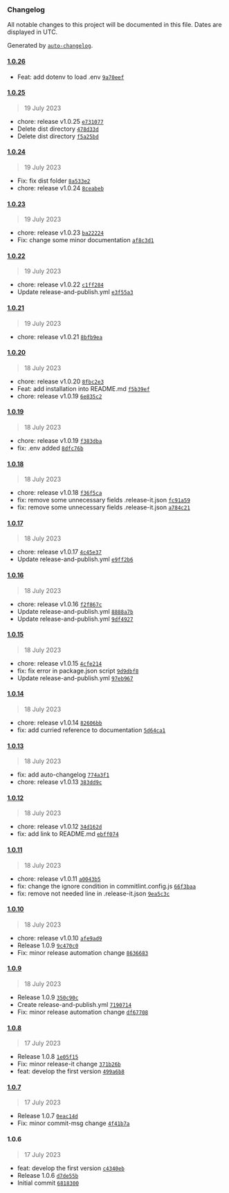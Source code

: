 ### Changelog

All notable changes to this project will be documented in this file. Dates are displayed in UTC.

Generated by [`auto-changelog`](https://github.com/CookPete/auto-changelog).

#### [1.0.26](https://github.com/pernilsalat/data-transformations/compare/1.0.25...1.0.26)

- Feat: add dotenv to load .env [`9a70eef`](https://github.com/pernilsalat/data-transformations/commit/9a70eef1e99849cc370c31f7ee929c3df8badba9)

#### [1.0.25](https://github.com/pernilsalat/data-transformations/compare/1.0.24...1.0.25)

> 19 July 2023

- chore: release v1.0.25 [`e731077`](https://github.com/pernilsalat/data-transformations/commit/e7310779cbb542b1761d5acd46fc26552a36d361)
- Delete dist directory [`478d33d`](https://github.com/pernilsalat/data-transformations/commit/478d33d0780e208816887a032c4bc1848f6ac619)
- Delete dist directory [`f5a25bd`](https://github.com/pernilsalat/data-transformations/commit/f5a25bd891087d08593d19cbab3249a795e3421c)

#### [1.0.24](https://github.com/pernilsalat/data-transformations/compare/1.0.23...1.0.24)

> 19 July 2023

- Fix: fix dist folder [`8a533e2`](https://github.com/pernilsalat/data-transformations/commit/8a533e21945e5749d89401294e8cc92299132a82)
- chore: release v1.0.24 [`8ceabeb`](https://github.com/pernilsalat/data-transformations/commit/8ceabebbc907e158ae2df4aa5ff56cd3075a45d6)

#### [1.0.23](https://github.com/pernilsalat/data-transformations/compare/1.0.22...1.0.23)

> 19 July 2023

- chore: release v1.0.23 [`ba22224`](https://github.com/pernilsalat/data-transformations/commit/ba22224628495bd3e5acff4b2672779f45ab079f)
- Fix: change some minor documentation [`af8c3d1`](https://github.com/pernilsalat/data-transformations/commit/af8c3d1d00292710e5715a474428a0fb34b8094b)

#### [1.0.22](https://github.com/pernilsalat/data-transformations/compare/1.0.21...1.0.22)

> 19 July 2023

- chore: release v1.0.22 [`c1ff284`](https://github.com/pernilsalat/data-transformations/commit/c1ff28415ec0c48a55abe15152f17fe49030f36b)
- Update release-and-publish.yml [`e3f55a3`](https://github.com/pernilsalat/data-transformations/commit/e3f55a33d74f26c7262c0fd4ce4b32ce560e667e)

#### [1.0.21](https://github.com/pernilsalat/data-transformations/compare/1.0.20...1.0.21)

> 19 July 2023

- chore: release v1.0.21 [`8bfb9ea`](https://github.com/pernilsalat/data-transformations/commit/8bfb9ea66d9c17d9799d1fc18cd59c0e16a407e9)

#### [1.0.20](https://github.com/pernilsalat/data-transformations/compare/1.0.19...1.0.20)

> 18 July 2023

- chore: release v1.0.20 [`8fbc2e3`](https://github.com/pernilsalat/data-transformations/commit/8fbc2e395c122ac2dc69acb3d1f372b93d32b9c4)
- Feat: add installation into README.md [`f5b39ef`](https://github.com/pernilsalat/data-transformations/commit/f5b39ef3d1bcf73842d3b4c306f891f441e704f2)
- chore: release v1.0.19 [`6e835c2`](https://github.com/pernilsalat/data-transformations/commit/6e835c21dfe0de19dbb326b67111342b461775c8)

#### [1.0.19](https://github.com/pernilsalat/data-transformations/compare/1.0.18...1.0.19)

> 18 July 2023

- chore: release v1.0.19 [`f383dba`](https://github.com/pernilsalat/data-transformations/commit/f383dbaa77a97f064cb2c5c5ddc3ea828b6df998)
- fix: .env added [`8dfc76b`](https://github.com/pernilsalat/data-transformations/commit/8dfc76b909bb40720c823dbbe28f5a41ecf944fd)

#### [1.0.18](https://github.com/pernilsalat/data-transformations/compare/1.0.17...1.0.18)

> 18 July 2023

- chore: release v1.0.18 [`f36f5ca`](https://github.com/pernilsalat/data-transformations/commit/f36f5ca15f963aa0d3c7d50e9903b5588f4e6e2f)
- fix: remove some unnecessary fields .release-it.json [`fc91a59`](https://github.com/pernilsalat/data-transformations/commit/fc91a59ac2098aac9b4dfd49edc53f59f5bb0157)
- fix: remove some unnecessary fields .release-it.json [`a784c21`](https://github.com/pernilsalat/data-transformations/commit/a784c21c5396074ca1917e84cb8458d390c1c809)

#### [1.0.17](https://github.com/pernilsalat/data-transformations/compare/1.0.16...1.0.17)

> 18 July 2023

- chore: release v1.0.17 [`4c45e37`](https://github.com/pernilsalat/data-transformations/commit/4c45e37860239a693cc55093b78c8a318f390c9b)
- Update release-and-publish.yml [`e9ff2b6`](https://github.com/pernilsalat/data-transformations/commit/e9ff2b64c8e5f72f477989a715c7d646bf33b999)

#### [1.0.16](https://github.com/pernilsalat/data-transformations/compare/1.0.15...1.0.16)

> 18 July 2023

- chore: release v1.0.16 [`f2f867c`](https://github.com/pernilsalat/data-transformations/commit/f2f867cfe63ddafa277df7f165506a91bb83da92)
- Update release-and-publish.yml [`8888a7b`](https://github.com/pernilsalat/data-transformations/commit/8888a7bfdd8d5ba22edd09050cf3002e7549fe27)
- Update release-and-publish.yml [`9df4927`](https://github.com/pernilsalat/data-transformations/commit/9df49278dd17834a3dabcc1c9903abd04cc3ce8c)

#### [1.0.15](https://github.com/pernilsalat/data-transformations/compare/1.0.14...1.0.15)

> 18 July 2023

- chore: release v1.0.15 [`4cfe214`](https://github.com/pernilsalat/data-transformations/commit/4cfe214a3e1cd89b0542a956a3178e8c5d768004)
- fix: fix error in package.json script [`9d9dbf8`](https://github.com/pernilsalat/data-transformations/commit/9d9dbf8a7e6b5bf556bedf458ee66403c2c729e5)
- Update release-and-publish.yml [`97eb967`](https://github.com/pernilsalat/data-transformations/commit/97eb9676c1d119ec72099761978b30368f0c235e)

#### [1.0.14](https://github.com/pernilsalat/data-transformations/compare/1.0.13...1.0.14)

> 18 July 2023

- chore: release v1.0.14 [`82606bb`](https://github.com/pernilsalat/data-transformations/commit/82606bbb4aba77dcf7f0293d12b6d141a8ba46c0)
- fix: add curried reference to documentation [`5d64ca1`](https://github.com/pernilsalat/data-transformations/commit/5d64ca1ce89c99f4a0728dcbfecd5b3028b68920)

#### [1.0.13](https://github.com/pernilsalat/data-transformations/compare/1.0.12...1.0.13)

> 18 July 2023

- fix: add auto-changelog [`774a3f1`](https://github.com/pernilsalat/data-transformations/commit/774a3f1ba77dfd6b196f317b0e8fe649f221bf81)
- chore: release v1.0.13 [`383dd9c`](https://github.com/pernilsalat/data-transformations/commit/383dd9c30f2e9c9281329296e3f1a4c7631b42bf)

#### [1.0.12](https://github.com/pernilsalat/data-transformations/compare/1.0.11...1.0.12)

> 18 July 2023

- chore: release v1.0.12 [`34d162d`](https://github.com/pernilsalat/data-transformations/commit/34d162d29e5747b000c098534904fa17d925f04b)
- fix: add link to README.md [`ebff074`](https://github.com/pernilsalat/data-transformations/commit/ebff0743db2dbd7e00f98e6bae6721a0543e34ba)

#### [1.0.11](https://github.com/pernilsalat/data-transformations/compare/1.0.10...1.0.11)

> 18 July 2023

- chore: release v1.0.11 [`a0043b5`](https://github.com/pernilsalat/data-transformations/commit/a0043b5eef5cac2ef80ff856397f9354b3913d71)
- fix: change the ignore condition in commitlint.config.js [`66f3baa`](https://github.com/pernilsalat/data-transformations/commit/66f3baa663d9d8e8d718f550cb6e6318804dc6cd)
- fix: remove not needed line in .release-it.json [`9ea5c3c`](https://github.com/pernilsalat/data-transformations/commit/9ea5c3c81358d859f6bde1b177278ae779a4f373)

#### [1.0.10](https://github.com/pernilsalat/data-transformations/compare/1.0.9...1.0.10)

> 18 July 2023

- chore: release v1.0.10 [`afe9ad9`](https://github.com/pernilsalat/data-transformations/commit/afe9ad9ca4cfed182f3a3af3747b859197567d1a)
- Release 1.0.9 [`9c470c0`](https://github.com/pernilsalat/data-transformations/commit/9c470c09e3f56ed4757b7071990dd8773ac0d48a)
- Fix: minor release automation change [`8636683`](https://github.com/pernilsalat/data-transformations/commit/86366838f3e61fc81f0f6df54e8780a76ee00848)

#### [1.0.9](https://github.com/pernilsalat/data-transformations/compare/1.0.8...1.0.9)

> 18 July 2023

- Release 1.0.9 [`350c90c`](https://github.com/pernilsalat/data-transformations/commit/350c90c5d4c903a31d9581c3364f82346097d5fa)
- Create release-and-publish.yml [`7190714`](https://github.com/pernilsalat/data-transformations/commit/71907147da16c4ae112c8f02cd37a50b2d2f2607)
- Fix: minor release automation change [`df67708`](https://github.com/pernilsalat/data-transformations/commit/df6770883ee1e0582f4bfccb1468cd81df41cf71)

#### [1.0.8](https://github.com/pernilsalat/data-transformations/compare/1.0.7...1.0.8)

> 17 July 2023

- Release 1.0.8 [`1e05f15`](https://github.com/pernilsalat/data-transformations/commit/1e05f15f027c49ca453879d6d3aefa20873e0083)
- Fix: minor release-it change [`371b26b`](https://github.com/pernilsalat/data-transformations/commit/371b26b82a8687972b2c309eb1bdfdcb356da728)
- feat: develop the first version [`499a6b8`](https://github.com/pernilsalat/data-transformations/commit/499a6b87a0a6fafc6d2aa16d0b4cae07f41674ac)

#### [1.0.7](https://github.com/pernilsalat/data-transformations/compare/1.0.6...1.0.7)

> 17 July 2023

- Release 1.0.7 [`0eac14d`](https://github.com/pernilsalat/data-transformations/commit/0eac14d685c193bafe91917f060ff7a39d4a2848)
- Fix: minor commit-msg change [`4f41b7a`](https://github.com/pernilsalat/data-transformations/commit/4f41b7a985ac1aeedf6d0cb20e37a67d6844fb00)

#### 1.0.6

> 17 July 2023

- feat: develop the first version [`c4340eb`](https://github.com/pernilsalat/data-transformations/commit/c4340eb6f4140dcb314f2ddd5e1a17aeb3f0781d)
- Release 1.0.6 [`d7de55b`](https://github.com/pernilsalat/data-transformations/commit/d7de55b9732046e4315a01aeb6ccfd0dd497e10b)
- Initial commit [`6818300`](https://github.com/pernilsalat/data-transformations/commit/6818300cebf354096c5a079b950f8512883dfc41)
